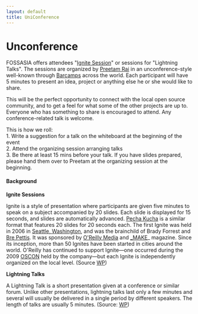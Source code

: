 ```yaml
---
layout: default
title: UniConference
---
```

# Unconference

FOSSASIA offers attendees "[Ignite Session][1]" or sessions for "Lightning Talks". The sessions are organized by [Preetam Rai][2] in an unconference-style well-known through [Barcamps][3] across the world. Each participant will have 5 minutes to present an idea, project or anything else he or she would like to share.

This will be the perfect opportunity to connect with the local open source community, and to get a feel for what some of the other projects are up to. Everyone who has something to share is encouraged to attend. Any conference-related talk is welcome.

This is how we roll:  
1\. Write a suggestion for a talk on the whiteboard at the beginning of the event  
2\. Attend the organizing session arranging talks  
3\. Be there at least 15 mins before your talk. If you have slides prepared, please hand them over to Preetam at the organizing session at the beginning.

#### Background

**Ignite Sessions**

Ignite is a style of presentation where participants are given five minutes to speak on a subject accompanied by 20 slides. Each slide is displayed for 15 seconds, and slides are automatically advanced. [Pecha Kucha][4] is a similar format that features 20 slides for 20 seconds each. The first Ignite was held in 2006 in [Seattle, Washington][5], and was the brainchild of Brady Forrest and [Bre Pettis][6]. It was sponsored by [O'Reilly Media][7] and [_MAKE][8]_ magazine. Since its inception, more than 50 Ignites have been started in cities around the world. O'Reilly has continued to support Ignite—one occurred during the 2009 [OSCON][9] held by the company—but each Ignite is independently organized on the local level. (Source [WP][1])

**Lightning Talks**

A Lightning Talk is a short presentation given at a conference  or similar forum. Unlike other presentations, lightning talks last only a few minutes and several will usually be delivered in a single period by different speakers. The length of talks are usually 5 minutes. (Source: [WP][10])



[1]: http://en.wikipedia.org/wiki/Ignite_%28event%29
[2]: http://fossasia.org/speakers/preetam-rai
[3]: http://barcamp.org
[4]: http://en.wikipedia.org/wiki/Pecha_Kucha "Pecha Kucha"
[5]: http://en.wikipedia.org/wiki/Seattle,_Washington "Seattle, Washington"
[6]: http://en.wikipedia.org/wiki/Bre_Pettis "Bre Pettis"
[7]: http://en.wikipedia.org/wiki/O%27Reilly_Media "O'Reilly Media"
[8]: http://en.wikipedia.org/wiki/Make_%28magazine%29 "Make (magazine)"
[9]: http://en.wikipedia.org/wiki/O%27Reilly_Open_Source_Convention "O'Reilly Open Source Convention"
[10]: http://en.wikipedia.org/wiki/Lightning_Talk

